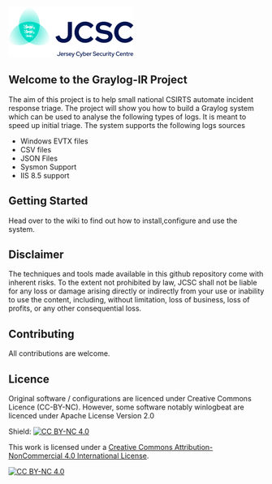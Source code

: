 ![](https://github.com/JCSC-JE/Graylog-IR/blob/main/images/jcsc-logo.png)

## Welcome to the Graylog-IR Project ##

The aim of this project is to help small national CSIRTS automate incident response triage. The project will show you how to build a Graylog system which can be used to analyse the following types of logs. It is meant to speed up initial triage. The system supports the following logs sources

* Windows EVTX files
* CSV files
* JSON Files
* Sysmon Support
* IIS 8.5 support

## Getting Started
Head over to the wiki to find out how to install,configure and use the system.

## Disclaimer
The techniques and tools made available in this github repository come with inherent risks. To the extent not prohibited by law, JCSC shall not be liable for any loss or damage arising directly or indirectly from your use or inability to use the content, including, without limitation, loss of business, loss of profits, or any other consequential loss.

## Contributing
All contributions are welcome.

## Licence
Original software / configurations are licenced under Creative Commons Licence (CC-BY-NC). However, some software notably winlogbeat are licenced under Apache License
Version 2.0

Shield: [![CC BY-NC 4.0][cc-by-nc-shield]][cc-by-nc]

This work is licensed under a
[Creative Commons Attribution-NonCommercial 4.0 International License][cc-by-nc].

[![CC BY-NC 4.0][cc-by-nc-image]][cc-by-nc]

[cc-by-nc]: https://creativecommons.org/licenses/by-nc/4.0/
[cc-by-nc-image]: https://licensebuttons.net/l/by-nc/4.0/88x31.png
[cc-by-nc-shield]: https://img.shields.io/badge/License-CC%20BY--NC%204.0-lightgrey.svg
